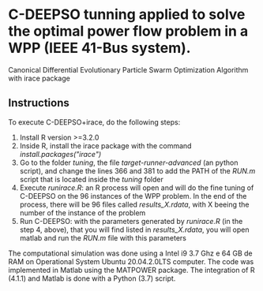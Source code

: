 # C-DEEPSO tunning applied to solve the optimal power flow problem in a WPP (IEEE 41-Bus system).

Canonical Differential Evolutionary Particle Swarm Optimization Algorithm with irace package

## Instructions

To execute C-DEEPSO+irace, do the following steps:
1) Install R version >=3.2.0
2) Inside R, install the irace package with the command *install.packages("irace")*
3) Go to the folder *tuning*, the file *target-runner-advanced* (an python script), and change the lines 366 and 381 to add the PATH of the *RUN.m* script that is located inside the *tuning* folder
4) Execute *runirace.R*: an R process will open and will do the fine tuning of C-DEEPSO on the 96 instances of the WPP problem. In the end of the process, there will be 96 files called *results_X.rdata*, with X beeing the number of the instance of the problem
5) Run C-DEEPSO: with the parameters generated by *runirace.R* (in the step 4, above), that you will find listed in *results_X.rdata*, you will open matlab and run the *RUN.m* file with this parameters

The computational simulation was done using a Intel i9 3.7 Ghz e 64 GB de RAM on Operational System Ubuntu 20.04.2.0LTS computer.
The code was implemented in Matlab using the MATPOWER package.
The integration of R (4.1.1) and Matlab is done with a Python (3.7) script.
